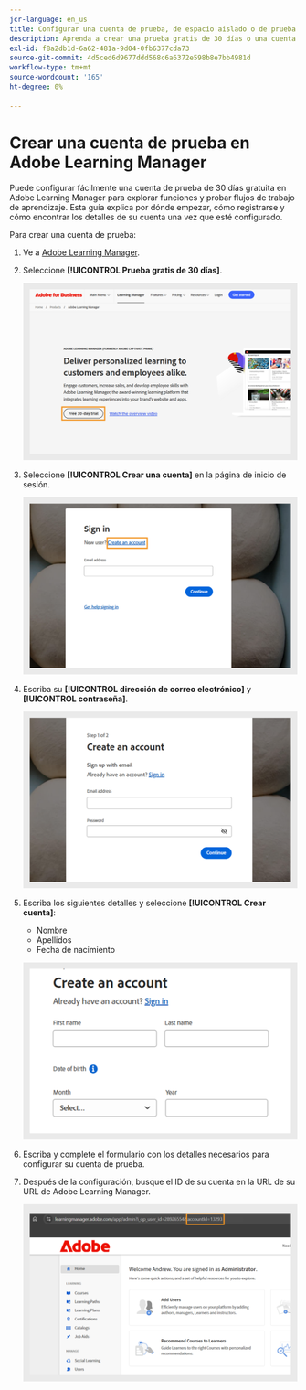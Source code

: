 ```yaml
---
jcr-language: en_us
title: Configurar una cuenta de prueba, de espacio aislado o de prueba en Adobe Learning Manager
description: Aprenda a crear una prueba gratis de 30 días o una cuenta de espacio aislado en Adobe Learning Manager. Siga sencillos pasos para configurar su entorno de prueba y comenzar rápidamente.
exl-id: f8a2db1d-6a62-481a-9d04-0fb6377cda73
source-git-commit: 4d5ced6d9677ddd568c6a6372e598b8e7bb4981d
workflow-type: tm+mt
source-wordcount: '165'
ht-degree: 0%

---
```


# Crear una cuenta de prueba en Adobe Learning Manager

Puede configurar fácilmente una cuenta de prueba de 30 días gratuita en Adobe Learning Manager para explorar funciones y probar flujos de trabajo de aprendizaje. Esta guía explica por dónde empezar, cómo registrarse y cómo encontrar los detalles de su cuenta una vez que esté configurado.

Para crear una cuenta de prueba:

1. Ve a [Adobe Learning Manager](https://business.adobe.com/products/learning-manager/adobe-learning-manager.html).
2. Seleccione **[!UICONTROL Prueba gratis de 30 días]**.

   ![](assets/free-trial.png)

3. Seleccione **[!UICONTROL Crear una cuenta]** en la página de inicio de sesión.

   ![](assets/create-trial-account.png)

4. Escriba su **[!UICONTROL dirección de correo electrónico]** y **[!UICONTROL contraseña]**.

   ![](assets/type-email.png)

5. Escriba los siguientes detalles y seleccione **[!UICONTROL Crear cuenta]**:
   * Nombre
   * Apellidos
   * Fecha de nacimiento

   ![](assets/more-details.png)

6. Escriba y complete el formulario con los detalles necesarios para configurar su cuenta de prueba.
7. Después de la configuración, busque el ID de su cuenta en la URL de su URL de Adobe Learning Manager.

   ![](assets/account-id-trial.png)

